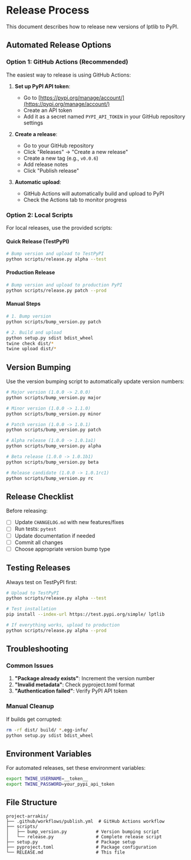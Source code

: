 # Release Process

This document describes how to release new versions of lptlib to PyPI.

## Automated Release Options

### Option 1: GitHub Actions (Recommended)

The easiest way to release is using GitHub Actions:

1. **Set up PyPI API token**:
   - Go to [https://pypi.org/manage/account/](https://pypi.org/manage/account/)
   - Create an API token
   - Add it as a secret named `PYPI_API_TOKEN` in your GitHub repository settings

2. **Create a release**:
   - Go to your GitHub repository
   - Click "Releases" → "Create a new release"
   - Create a new tag (e.g., `v0.0.6`)
   - Add release notes
   - Click "Publish release"

3. **Automatic upload**:
   - GitHub Actions will automatically build and upload to PyPI
   - Check the Actions tab to monitor progress

### Option 2: Local Scripts

For local releases, use the provided scripts:

#### Quick Release (TestPyPI)
```bash
# Bump version and upload to TestPyPI
python scripts/release.py alpha --test
```

#### Production Release
```bash
# Bump version and upload to production PyPI
python scripts/release.py patch --prod
```

#### Manual Steps
```bash
# 1. Bump version
python scripts/bump_version.py patch

# 2. Build and upload
python setup.py sdist bdist_wheel
twine check dist/*
twine upload dist/*
```

## Version Bumping

Use the version bumping script to automatically update version numbers:

```bash
# Major version (1.0.0 -> 2.0.0)
python scripts/bump_version.py major

# Minor version (1.0.0 -> 1.1.0)
python scripts/bump_version.py minor

# Patch version (1.0.0 -> 1.0.1)
python scripts/bump_version.py patch

# Alpha release (1.0.0 -> 1.0.1a1)
python scripts/bump_version.py alpha

# Beta release (1.0.0 -> 1.0.1b1)
python scripts/bump_version.py beta

# Release candidate (1.0.0 -> 1.0.1rc1)
python scripts/bump_version.py rc
```

## Release Checklist

Before releasing:

- [ ] Update `CHANGELOG.md` with new features/fixes
- [ ] Run tests: `pytest`
- [ ] Update documentation if needed
- [ ] Commit all changes
- [ ] Choose appropriate version bump type

## Testing Releases

Always test on TestPyPI first:

```bash
# Upload to TestPyPI
python scripts/release.py alpha --test

# Test installation
pip install --index-url https://test.pypi.org/simple/ lptlib

# If everything works, upload to production
python scripts/release.py alpha --prod
```

## Troubleshooting

### Common Issues

1. **"Package already exists"**: Increment the version number
2. **"Invalid metadata"**: Check pyproject.toml format
3. **"Authentication failed"**: Verify PyPI API token

### Manual Cleanup

If builds get corrupted:
```bash
rm -rf dist/ build/ *.egg-info/
python setup.py sdist bdist_wheel
```

## Environment Variables

For automated releases, set these environment variables:

```bash
export TWINE_USERNAME=__token__
export TWINE_PASSWORD=your_pypi_api_token
```

## File Structure

```
project-arrakis/
├── .github/workflows/publish.yml  # GitHub Actions workflow
├── scripts/
│   ├── bump_version.py           # Version bumping script
│   └── release.py                # Complete release script
├── setup.py                      # Package setup
├── pyproject.toml                # Package configuration
└── RELEASE.md                    # This file
```
